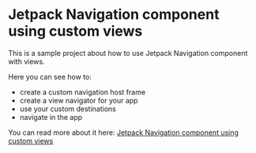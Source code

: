 # Jetpack Navigation component using custom views

This is a sample project about how to use Jetpack Navigation component with views.

Here you can see how to:

- create a custom navigation host frame
- create a view navigator for your app
- use your custom destinations
- navigate in the app

You can read more about it here: [Jetpack Navigation component using custom views](https://medium.com/p/eab91b00241a)
